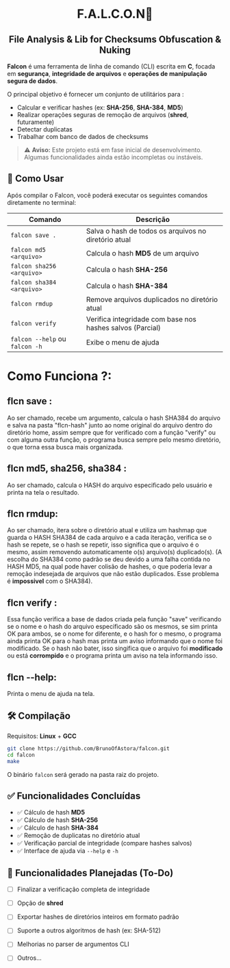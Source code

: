 <h1 align="center">F.A.L.C.O.N🦅</h1>
<h2 align="center"> File Analysis & Lib for Checksums Obfuscation & Nuking </h2>

**Falcon** é uma ferramenta de linha de comando (CLI) escrita em **C**, focada em **segurança**, **integridade de arquivos** e **operações de manipulação segura de dados**.

O principal objetivo é fornecer um conjunto de utilitários para :

- Calcular e verificar hashes (ex: **SHA-256**, **SHA-384**, **MD5**)
- Realizar operações seguras de remoção de arquivos (**shred**, futuramente)
- Detectar duplicatas
- Trabalhar com banco de dados de checksums

> ⚠️ **Aviso:** Este projeto está em fase inicial de desenvolvimento. Algumas funcionalidades ainda estão incompletas ou instáveis.

## 📌 Como Usar

Após compilar o Falcon, você poderá executar os seguintes comandos diretamente no terminal:

| Comando                          | Descrição                                        |
|----------------------------------|--------------------------------------------------|
| `falcon save .`                  | Salva o hash de todos os arquivos no diretório atual |
| `falcon md5 <arquivo>`           | Calcula o hash **MD5** de um arquivo             |
| `falcon sha256 <arquivo>`        | Calcula o hash **SHA-256**                      |
| `falcon sha384 <arquivo>`        | Calcula o hash **SHA-384**                      |
| `falcon rmdup`                   | Remove arquivos duplicados no diretório atual   |
| `falcon verify`                  | Verifica integridade com base nos hashes salvos (Parcial) |
| `falcon --help` ou `falcon -h`   | Exibe o menu de ajuda                           |

# Como Funciona ?:

## flcn save <arquivo>: 
Ao ser chamado, recebe um argumento, calcula o hash SHA384 do arquivo e salva na pasta "flcn-hash" junto ao nome original do arquivo dentro do diretório home, assim sempre que for verificado com a função "verify" ou com alguma outra função, o programa busca sempre pelo mesmo diretório, o que torna essa busca mais organizada.

## flcn md5, sha256, sha384 <aquivo>:
Ao ser chamado, calcula o HASH do arquivo especificado pelo usuário e printa na tela o resultado.

## flcn rmdup:
Ao ser chamado, itera sobre o diretório atual e utiliza um hashmap que guarda o HASH SHA384 de cada arquivo e a cada iteração, verifica se o hash se repete, se o hash se repetir, isso significa que o arquivo é o mesmo, assim removendo automaticamente o(s) arquivo(s) duplicado(s). (A escolha do SHA384 como padrão se deu devido a uma falha contida no HASH MD5, na qual pode haver colisão de hashes, o que poderia levar a remoção indesejada de arquivos que não estão duplicados. Esse problema é **impossivel** com o SHA384).

## flcn verify <arquivo>:
Essa função verifica a base de dados criada pela função "save" verificando se o nome e o hash do arquivo especificado são os mesmos, se sim printa OK para ambos, se o nome for diferente, e o hash for o mesmo, o programa ainda printa OK para o hash mas printa um aviso informando que o nome foi modificado. Se o hash não bater, isso singifica que o arquivo foi **modificado** ou está **corrompido** e o programa printa um aviso na tela informando isso.

## flcn --help:
Printa o menu de ajuda na tela.

## 🛠️ Compilação

Requisitos: **Linux** + **GCC**

```bash
git clone https://github.com/BrunoOfAstora/falcon.git
cd falcon
make
```

O binário `falcon` será gerado na pasta raiz do projeto.

## ✅ Funcionalidades Concluídas

- ✅ Cálculo de hash **MD5**
- ✅ Cálculo de hash **SHA-256**
- ✅ Cálculo de hash **SHA-384**
- ✅ Remoção de duplicatas no diretório atual
- ✅ Verificação parcial de integridade (compare hashes salvos)
- ✅ Interface de ajuda via `--help` e `-h`

## 🚧 Funcionalidades Planejadas (To-Do)

- [ ] Finalizar a verificação completa de integridade
- [ ] Opção de **shred**
- [ ] Exportar hashes de diretórios inteiros em formato padrão
- [ ] Suporte a outros algoritmos de hash (ex: SHA-512)
- [ ] Melhorias no parser de argumentos CLI
- [ ] Outros...
      
      
